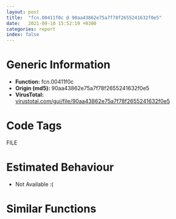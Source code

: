 ```yaml
---
layout: post
title:  "fcn.00411f0c @ 90aa43862e75a7f78f2655241632f0e5"
date:   2021-09-10 15:52:19 +0300
categories: report
index: false
---
```


# Generic Information
- **Function:** fcn.00411f0c
- **Origin (md5):** 90aa43862e75a7f78f2655241632f0e5
- **VirusTotal:** [virustotal.com/gui/file/90aa43862e75a7f78f2655241632f0e5][virustotal_ref]

# Code Tags
<span class="tag" id="FILE">FILE</span>


# Estimated Behaviour
<ul><li class="bhv-desc" id="na">Not Available :(</li></ul>

# Similar Functions
<script type="text/javascript" src="https://www.gstatic.com/charts/loader.js"></script>
<script type="text/javascript">

    google.charts.load('current', {'packages':['corechart']});
    google.charts.setOnLoadCallback(drawChart);

    function drawChart() {
    var data = new google.visualization.DataTable();
        data.addColumn('number', 'X');
        data.addColumn('number', 'Y');
        data.addColumn({type: 'string', role: 'tooltip', 'p': {'html': true}});
        data.addColumn({'type': 'string', 'role': 'style'});
        
        data.addRows([
    [-163.18124389648438, 175.37071228027344, '<b><a href="/report/fcn.00411f0c@90aa43862e75a7f78f2655241632f0e5">fcn.00411f0c</a><br>@90aa43862e75a7f78f2655241632f0e5</b><br>', 'point { fill-color: #e0440e; }'],
[165.7130126953125, 519.8222045898438, '<b><a href="/report/fcn.00410e2c@c5a9328b4292c431a6e3f48185308528">fcn.00410e2c</a><br>@c5a9328b4292c431a6e3f48185308528</b><br>', 'null'],
[582.4694213867188, 302.8974609375, '<b><a href="/report/fcn.0065880c@8c848ad89aab40a1738b363a37856125">fcn.0065880c</a><br>@8c848ad89aab40a1738b363a37856125</b><br>', 'null'],
[-107.16382598876953, -234.25926208496094, '<b><a href="/report/fcn.0040e36c@f40e41234bc244856083b8839ad797e1">fcn.0040e36c</a><br>@f40e41234bc244856083b8839ad797e1</b><br>', 'null'],
[232.3100128173828, 16.022668838500977, '<b><a href="/report/fcn.0040d3cc@1fd683a7f72f257d6d6de6e845d6c40a">fcn.0040d3cc</a><br>@1fd683a7f72f257d6d6de6e845d6c40a</b><br>', 'null'],
[623.169677734375, -208.72898864746094, '<b><a href="/report/fcn.00411ab4@e69fcfbd512770c44a9d6b90a42edeb0">fcn.00411ab4</a><br>@e69fcfbd512770c44a9d6b90a42edeb0</b><br>', 'null'],
[-202.5760498046875, -668.2578125, '<b><a href="/report/fcn.0040ed0c@5d44fc96ec059e83cbab5efb708e5e9e">fcn.0040ed0c</a><br>@5d44fc96ec059e83cbab5efb708e5e9e</b><br>', 'null'],
[-553.8328857421875, -291.3200378417969, '<b><a href="/report/fcn.004112f4@3d0ec851566b617e7e4e75da3dd9651c">fcn.004112f4</a><br>@3d0ec851566b617e7e4e75da3dd9651c</b><br>', 'null'],
[-611.0482177734375, 174.75746154785156, '<b><a href="/report/fcn.0041480c@4643b8f5a3d13e435a65fc553546b71e">fcn.0041480c</a><br>@4643b8f5a3d13e435a65fc553546b71e</b><br>', 'null'],
[-311.5587158203125, 597.8701171875, '<b><a href="/report/fcn.00414c6c@fd17dad7a5809016e438b746adc04679">fcn.00414c6c</a><br>@fd17dad7a5809016e438b746adc04679</b><br>', 'null'],
[266.7515563964844, -513.590576171875, '<b><a href="/report/fcn.0040cd84@f9b80f61ad003ebdee20dab4a0087d2a">fcn.0040cd84</a><br>@f9b80f61ad003ebdee20dab4a0087d2a</b><br>', 'null'],

        ]);

    var options = {
        title: 'Similarity Plot',
        legend: 'none',
        colors: ['#dedbd9', '#e6693e', '#ec8f6e', '#f3b49f', '#f6c7b6'],
        tooltip: {isHtml: true, trigger: 'both'},
        explorer: {
        actions: ["dragToZoom", "rightClickToReset"],
        },
        chartArea: {
        width: '80%',
        height: '80%'
        },
        width: '100%',
        height: '100%'
    };

    var chart = new google.visualization.ScatterChart(document.getElementById('chart_div'));

    chart.draw(data, options);
    }
    
</script>


<div id="chart_div" style="width: 100%px; height: 100%;"></div>

# Disassembled Code
{% highlight nasm %}

push ebp
mov ebp, esp
mov eax, 0x1af0
call fcn.00412860
mov eax, dword[0x4d3d00]
xor eax, ebp
mov dword[ebp-4], eax
and dword[ebp-0x1abc], 0
mov eax, dword[ebp+8]
mov ecx, dword[ebp+0xc]
push esi
xor esi, esi
mov dword[ebp-0x1ac8], eax
push edi
xor edi, edi
mov dword[ebp-0x1ad0], ecx
mov dword[ebp-0x1ac0], esi
cmp dword[ebp+0x10], esi
jne off.b72
xor eax, eax
jmp off.b2133
test ecx, ecx
jne off.b107
call fcn.0040f5e3
and dword[eax], esi
call fcn.0040f617
mov dword[eax], 0x16
call fcn.0040f5a8
or eax, 0xffffffff
jmp off.b2133
mov edx, eax
mov ecx, eax
sar edx, 5
and ecx, 0x1f
shl ecx, 6
mov dword[ebp-0x1ad8], edx
push ebx
mov edx, dword[edx*4+0xba23e8]
mov dword[ebp-0x1adc], ecx
mov bl, byte[ecx+edx+0x24]
add bl, bl
sar bl, 1
cmp bl, 2
je off.b158
cmp bl, 1
jne off.b201
mov eax, dword[ebp+0x10]
not eax
test al, 1
jne off.b195
call fcn.0040f5e3
and dword[eax], esi
call fcn.0040f617
mov dword[eax], 0x16
call fcn.0040f5a8
jmp off.b2123
mov eax, dword[ebp-0x1ac8]
test byte[ecx+edx+4], 0x20
je off.b223
push 2
push 0
push 0
push eax
call fcn.00412a77
add esp, 0x10
push dword[ebp-0x1ac8]
call fcn.00411568
pop ecx
test eax, eax
je off.b1091
mov eax, dword[ebp-0x1ad8]
mov ecx, dword[ebp-0x1adc]
mov eax, dword[eax*4+0xba23e8]
test byte[ecx+eax+4], 0x80
je off.b1091
call fcn.0040d21e
xor ecx, ecx
mov eax, dword[eax+0x6c]
cmp dword[eax+0xa8], ecx
lea eax, [ebp-0x1ae8]
push eax
mov eax, dword[ebp-0x1ad8]
sete cl
mov dword[ebp-0x1ac4], ecx
mov ecx, dword[ebp-0x1adc]
mov eax, dword[eax*4+0xba23e8]
push dword[ecx+eax]
call dword[sym.imp.KERNEL32.dll_GetConsoleMode]
test eax, eax
je off.b1091
cmp dword[ebp-0x1ac4], esi
je off.b357
test bl, bl
je off.b1091
call dword[sym.imp.KERNEL32.dll_GetConsoleCP]
mov edx, dword[ebp-0x1ad0]
xor ecx, ecx
and dword[ebp-0x1ac8], ecx
mov dword[ebp-0x1af0], eax
mov dword[ebp-0x1acc], ecx
mov dword[ebp-0x1ad4], edx
cmp dword[ebp+0x10], ecx
jbe off.b2069
mov eax, dword[ebp-0x1ad4]
xor edx, edx
mov dword[ebp-0x1ac0], edx
mov dword[ebp-0x1aec], 0xa
and dword[ebp-0x1ac4], edi
test bl, bl
jne off.b872
mov dl, byte[eax]
xor eax, eax
mov ecx, dword[ebp-0x1adc]
cmp dl, 0xa
sete al
mov dword[ebp-0x1ae8], eax
mov eax, dword[ebp-0x1ad8]
mov eax, dword[eax*4+0xba23e8]
mov dword[ebp-0x1ac4], eax
cmp dword[ecx+eax+0x38], edi
je off.b517
mov al, byte[ecx+eax+0x34]
mov byte[ebp-0xc], al
mov eax, dword[ebp-0x1ac4]
mov byte[ebp-0xb], dl
push 2
and dword[ecx+eax+0x38], edi
lea eax, [ebp-0xc]
push eax
jmp off.b607
movsx eax, dl
push eax
call fcn.00412a66
pop ecx
test eax, eax
je off.b599
mov eax, dword[ebp-0x1ad0]
mov edx, dword[ebp-0x1ad4]
sub eax, edx
add eax, dword[ebp+0x10]
cmp eax, 1
jbe off.b1032
push 2
push edx
lea eax, [ebp-0x1acc]
push eax
call fcn.00412bdf
add esp, 0xc
cmp eax, 0xffffffff
je off.b1357
mov eax, dword[ebp-0x1ad4]
inc eax
inc dword[ebp-0x1ac0]
jmp off.b637
push 1
push dword[ebp-0x1ad4]
lea eax, [ebp-0x1acc]
push eax
call fcn.00412bdf
add esp, 0xc
cmp eax, 0xffffffff
je off.b1357
mov eax, dword[ebp-0x1ad4]
xor ecx, ecx
inc eax
inc dword[ebp-0x1ac0]
push ecx
push ecx
push 5
mov dword[ebp-0x1ad4], eax
lea eax, [ebp-0xc]
push eax
push 1
lea eax, [ebp-0x1acc]
push eax
push ecx
push dword[ebp-0x1af0]
call dword[sym.imp.KERNEL32.dll_WideCharToMultiByte]
mov dword[ebp-0x1ac4], eax
test eax, eax
je off.b1357
push 0
lea ecx, [ebp-0x1ac8]
push ecx
mov ecx, dword[ebp-0x1adc]
push eax
lea eax, [ebp-0xc]
push eax
mov eax, dword[ebp-0x1ad8]
mov eax, dword[eax*4+0xba23e8]
push dword[ecx+eax]
call dword[sym.imp.KERNEL32.dll_WriteFile]
test eax, eax
je off.b1078
mov esi, dword[ebp-0x1ac0]
mov ecx, dword[ebp-0x1abc]
add esi, ecx
mov eax, dword[ebp-0x1ac4]
cmp dword[ebp-0x1ac8], eax
jl off.b1363
cmp dword[ebp-0x1ae8], edi
je off.b861
mov ecx, dword[ebp-0x1adc]
lea eax, [ebp-0x1ac8]
push 0
push eax
push 1
lea eax, [ebp-0xc]
mov byte[ebp-0xc], 0xd
push eax
mov eax, dword[ebp-0x1ad8]
mov eax, dword[eax*4+0xba23e8]
push dword[ecx+eax]
call dword[sym.imp.KERNEL32.dll_WriteFile]
test eax, eax
je off.b1078
cmp dword[ebp-0x1ac8], 1
jl off.b1357
inc dword[ebp-0x1abc]
inc esi
mov ecx, dword[ebp-0x1acc]
jmp off.b1006
cmp bl, 1
je off.b882
cmp bl, 2
jne off.b933
movzx ecx, word[eax]
xor edx, edx
cmp cx, word[ebp-0x1aec]
mov dword[ebp-0x1acc], ecx
sete dl
add eax, 2
mov dword[ebp-0x1ac4], edx
mov edx, dword[ebp-0x1ac0]
add edx, 2
mov dword[ebp-0x1ad4], eax
mov dword[ebp-0x1ac0], edx
cmp bl, 1
je off.b943
cmp bl, 2
jne off.b1018
push ecx
call fcn.00412bf7
pop ecx
mov ecx, dword[ebp-0x1acc]
cmp ax, cx
jne off.b1078
add esi, 2
cmp dword[ebp-0x1ac4], edi
je off.b1006
push 0xd
pop eax
push eax
mov dword[ebp-0x1acc], eax
call fcn.00412bf7
pop ecx
mov ecx, dword[ebp-0x1acc]
cmp ax, cx
jne off.b1078
inc esi
inc dword[ebp-0x1abc]
mov edx, dword[ebp-0x1ac0]
mov eax, dword[ebp-0x1ad4]
cmp edx, dword[ebp+0x10]
jb off.b428
jmp off.b1357
mov ebx, dword[ebp-0x1ad8]
inc esi
mov al, byte[edx]
mov edx, dword[ebp-0x1adc]
mov ecx, dword[ebx*4+0xba23e8]
mov byte[edx+ecx+0x34], al
mov eax, dword[ebx*4+0xba23e8]
mov dword[edx+eax+0x38], 1
jmp off.b1357
call dword[sym.imp.KERNEL32.dll_GetLastError]
mov edi, eax
jmp off.b1357
mov eax, dword[ebp-0x1ad8]
mov ecx, dword[eax*4+0xba23e8]
mov eax, dword[ebp-0x1adc]
test byte[eax+ecx+4], 0x80
je off.b2006
mov edx, dword[ebp-0x1ad0]
xor edi, edi
mov dword[ebp-0x1acc], edi
test bl, bl
jne off.b1413
mov ebx, dword[ebp+0x10]
mov dword[ebp-0x1ac8], edx
test ebx, ebx
je off.b2069
xor ecx, ecx
lea edi, [ebp-0x140c]
mov eax, edx
mov dword[ebp-0x1ac4], ecx
sub eax, dword[ebp-0x1ad0]
cmp eax, ebx
jae off.b1254
mov cl, byte[edx]
inc edx
inc eax
mov byte[ebp-0x1ae1], cl
cmp cl, 0xa
mov dword[ebp-0x1ac8], edx
mov ecx, dword[ebp-0x1ac4]
jne off.b1224
inc dword[ebp-0x1abc]
mov byte[edi], 0xd
inc edi
inc ecx
mov dl, byte[ebp-0x1ae1]
mov byte[edi], dl
inc edi
mov edx, dword[ebp-0x1ac8]
inc ecx
mov dword[ebp-0x1ac4], ecx
cmp ecx, 0x13ff
jb off.b1182
mov ecx, dword[ebp-0x1adc]
lea eax, [ebp-0x140c]
sub edi, eax
lea eax, [ebp-0x1ae0]
push 0
push eax
push edi
lea eax, [ebp-0x140c]
push eax
mov eax, dword[ebp-0x1ad8]
mov eax, dword[eax*4+0xba23e8]
push dword[ecx+eax]
call dword[sym.imp.KERNEL32.dll_WriteFile]
test eax, eax
je off.b1078
add esi, dword[ebp-0x1ae0]
cmp dword[ebp-0x1ae0], edi
jl off.b1351
mov edx, dword[ebp-0x1ac8]
mov eax, edx
sub eax, dword[ebp-0x1ad0]
cmp eax, ebx
jb off.b1160
mov edi, dword[ebp-0x1acc]
mov ecx, dword[ebp-0x1abc]
test esi, esi
jne off.b2128
test edi, edi
je off.b2063
push 5
pop ebx
cmp edi, ebx
jne off.b2054
call fcn.0040f617
mov dword[eax], 9
call fcn.0040f5e3
mov dword[eax], ebx
jmp off.b2123
mov ecx, edx
cmp bl, 2
jne off.b1658
cmp dword[ebp+0x10], esi
jbe off.b2069
mov dword[ebp-0x1aec], 0xa
and dword[ebp-0x1ae8], 0
lea ebx, [ebp-0x140c]
mov eax, ecx
push 0xd
sub eax, edx
mov edx, dword[ebp-0x1ae8]
pop esi
cmp eax, dword[ebp+0x10]
jae off.b1525
movzx edi, word[ecx]
add eax, 2
add ecx, 2
cmp di, word[ebp-0x1aec]
jne off.b1508
add dword[ebp-0x1abc], 2
mov word[ebx], si
add ebx, 2
add edx, 2
mov word[ebx], di
add edx, 2
add ebx, 2
cmp edx, 0x13fe
jb off.b1469
lea eax, [ebp-0x140c]
mov dword[ebp-0x1ac4], ecx
mov ecx, dword[ebp-0x1adc]
sub ebx, eax
push 0
lea eax, [ebp-0x1ae0]
push eax
push ebx
lea eax, [ebp-0x140c]
push eax
mov eax, dword[ebp-0x1ad8]
mov eax, dword[eax*4+0xba23e8]
push dword[ecx+eax]
call dword[sym.imp.KERNEL32.dll_WriteFile]
mov esi, dword[ebp-0x1ac0]
mov edi, dword[ebp-0x1acc]
test eax, eax
je off.b1078
add esi, dword[ebp-0x1ae0]
mov dword[ebp-0x1ac0], esi
cmp dword[ebp-0x1ae0], ebx
jl off.b1357
mov ecx, dword[ebp-0x1ac4]
mov eax, ecx
mov edx, dword[ebp-0x1ad0]
sub eax, edx
cmp eax, dword[ebp+0x10]
jb off.b1443
jmp off.b1357
mov ebx, dword[ebp+0x10]
mov dword[ebp-0x1ac8], ecx
test ebx, ebx
je off.b2069
mov dword[ebp-0x1aec], 0xa
and dword[ebp-0x1ae8], 0
lea eax, [ebp-0x1ab8]
mov edi, dword[ebp-0x1ac8]
sub ecx, edx
mov edx, dword[ebp-0x1ae8]
cmp ecx, ebx
jae off.b1775
movzx esi, word[edi]
add ecx, 2
add edi, 2
mov dword[ebp-0x1ac8], edi
cmp si, word[ebp-0x1aec]
jne off.b1758
push 0xd
pop edi
mov word[eax], di
add eax, 2
mov edi, dword[ebp-0x1ac8]
add edx, 2
mov word[eax], si
add edx, 2
add eax, 2
cmp edx, 0x6a8
jb off.b1712
xor esi, esi
lea ecx, [ebp-0xd64]
push esi
push esi
push 0xd55
push ecx
lea ecx, [ebp-0x1ab8]
sub eax, ecx
cdq
sub eax, edx
sar eax, 1
push eax
mov eax, ecx
push eax
push esi
push 0xfde9
call dword[sym.imp.KERNEL32.dll_WideCharToMultiByte]
mov esi, dword[ebp-0x1ac0]
mov edi, dword[ebp-0x1acc]
mov dword[ebp-0x1ac4], eax
test eax, eax
je off.b1078
xor ecx, ecx
mov dword[ebp-0x1ac0], ecx
push 0
sub eax, ecx
lea edx, [ebp-0x1ae0]
push edx
push eax
lea eax, [ebp-0xd64]
add eax, ecx
mov ecx, dword[ebp-0x1adc]
push eax
mov eax, dword[ebp-0x1ad8]
mov eax, dword[eax*4+0xba23e8]
push dword[ecx+eax]
call dword[sym.imp.KERNEL32.dll_WriteFile]
test eax, eax
je off.b1937
mov ecx, dword[ebp-0x1ac0]
add ecx, dword[ebp-0x1ae0]
mov eax, dword[ebp-0x1ac4]
mov dword[ebp-0x1ac0], ecx
cmp eax, ecx
jg off.b1854
jmp off.b1963
call dword[sym.imp.KERNEL32.dll_GetLastError]
mov ecx, dword[ebp-0x1ac0]
mov edi, eax
mov eax, dword[ebp-0x1ac4]
mov dword[ebp-0x1acc], edi
cmp eax, ecx
jg off.b1357
mov ecx, dword[ebp-0x1ac8]
mov esi, ecx
mov edx, dword[ebp-0x1ad0]
sub esi, edx
mov dword[ebp-0x1ac0], esi
cmp esi, ebx
jb off.b1685
jmp off.b1357
push 0
lea edx, [ebp-0x1ae0]
push edx
push dword[ebp+0x10]
push dword[ebp-0x1ad0]
push dword[eax+ecx]
call dword[sym.imp.KERNEL32.dll_WriteFile]
test eax, eax
je off.b1078
mov esi, dword[ebp-0x1ae0]
xor edi, edi
jmp off.b1357
push edi
call fcn.0040f5f6
pop ecx
jmp off.b2123
mov edx, dword[ebp-0x1ad0]
mov eax, dword[ebp-0x1ad8]
mov ecx, dword[ebp-0x1adc]
mov eax, dword[eax*4+0xba23e8]
test byte[ecx+eax+4], 0x40
je off.b2104
cmp byte[edx], 0x1a
jne off.b2104
xor eax, eax
jmp off.b2132
call fcn.0040f617
mov dword[eax], 0x1c
call fcn.0040f5e3
and dword[eax], 0
or eax, 0xffffffff
jmp off.b2132
sub esi, ecx
mov eax, esi
pop ebx
mov ecx, dword[ebp-4]
pop edi
xor ecx, ebp
pop esi
call fcn.0041025b
mov esp, ebp
pop ebp
ret

{% endhighlight %}

[virustotal_ref]: https://www.virustotal.com/gui/file/90aa43862e75a7f78f2655241632f0e5